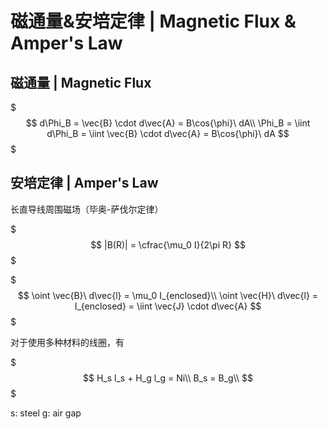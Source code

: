 # 磁通量&安培定律 | Magnetic Flux & Amper's Law

## 磁通量 | Magnetic Flux

$$$
d\Phi_B = \vec{B} \cdot d\vec{A} = B\cos{\phi}\ dA\\
\Phi_B = \iint d\Phi_B = \iint \vec{B} \cdot d\vec{A} = B\cos{\phi}\ dA
$$$

## 安培定律 | Amper's Law

长直导线周围磁场（毕奥-萨伐尔定律）

$$$
|B(R)| = \cfrac{\mu_0 I}{2\pi R}
$$$

$$$
\oint \vec{B}\ d\vec{l} = \mu_0 I_{enclosed}\\
\oint \vec{H}\ d\vec{l} = I_{enclosed} = \iint \vec{J} \cdot d\vec{A}
$$$

对于使用多种材料的线圈，有

$$$
H_s l_s + H_g l_g = Ni\\
B_s = B_g\\
$$$

s: steel
g: air gap
